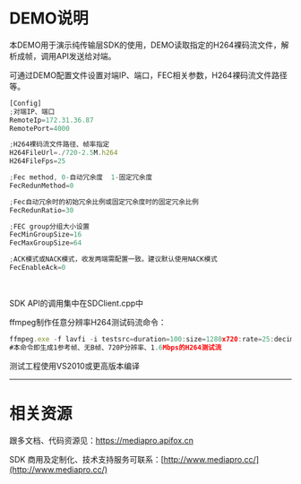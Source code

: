 ﻿# DEMO说明
本DEMO用于演示纯传输层SDK的使用，DEMO读取指定的H264裸码流文件，解析成帧，调用API发送给对端。<br>

可通过DEMO配置文件设置对端IP、端口，FEC相关参数，H264裸码流文件路径等。


```js
[Config]
;对端IP、端口
RemoteIp=172.31.36.87        
RemotePort=4000

;H264裸码流文件路径、帧率指定
H264FileUrl=./720-2.5M.h264
H264FileFps=25

;Fec method, 0-自动冗余度  1-固定冗余度
FecRedunMethod=0

;Fec自动冗余时的初始冗余比例或固定冗余度时的固定冗余比例
FecRedunRatio=30

;FEC group分组大小设置
FecMinGroupSize=16
FecMaxGroupSize=64

;ACK模式或NACK模式，收发两端需配置一致。建议默认使用NACK模式
FecEnableAck=0
```
<br>

SDK API的调用集中在SDClient.cpp中
<br>



ffmpeg制作任意分辨率H264测试码流命令：

```js
ffmpeg.exe -f lavfi -i testsrc=duration=100:size=1280x720:rate=25:decimals=2 -pix_fmt yuv420p -vcodec libx264  -profile:v high -x264opts force-cfr:fps=25:keyint=50:min-keyint=1:ref=1:bitrate=1600:bframes=0  -t 30  -y  output.h264
#本命令即生成1参考帧、无B帧、720P分辨率、1.6Mbps的H264测试流
```


测试工程使用VS2010或更高版本编译


---

# 相关资源
跟多文档、代码资源见：https://mediapro.apifox.cn

SDK 商用及定制化、技术支持服务可联系：[http://www.mediapro.cc/](http://www.mediapro.cc/)

